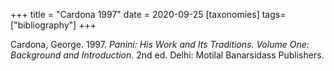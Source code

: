 +++
title = "Cardona 1997"
date = 2020-09-25
[taxonomies]
tags=["bibliography"]
+++


Cardona, George. 1997. *Panini: His Work and Its Traditions. Volume One: Background and Introduction*. 2nd ed. Delhi: Motilal Banarsidass Publishers.

<!-- more -->

